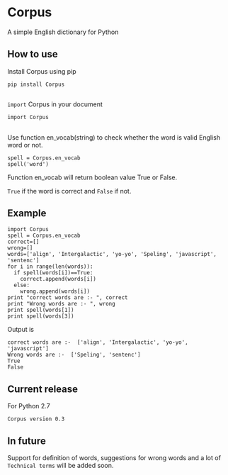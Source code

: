 # Corpus
A simple English dictionary for Python

## How to use

Install Corpus using pip

```pip install Corpus```

##        
```import``` Corpus in your document

```import Corpus```

##

Use function en_vocab(string) to check whether the word is valid English word or not.

```
spell = Corpus.en_vocab
spell('word')
```

Function en_vocab will return boolean value True or False.

```True``` if the word is correct and ```False``` if not.

## Example

```
import Corpus
spell = Corpus.en_vocab
correct=[]
wrong=[]
words=['align', 'Intergalactic', 'yo-yo', 'Speling', 'javascript', 'sentenc']
for i in range(len(words)):
  if spell(words[i])==True:
    correct.append(words[i])
  else:
    wrong.append(words[i])
print "correct words are :- ", correct
print "Wrong words are :- ", wrong
print spell(words[1])
print spell(words[3])
```

Output is

```
correct words are :-  ['align', 'Intergalactic', 'yo-yo', 'javascript']
Wrong words are :-  ['Speling', 'sentenc']
True
False
```

## Current release

For Python 2.7

```Corpus version 0.3```

## In future

Support for definition of words, suggestions for wrong words and a lot of ```Technical terms``` will be added soon. 

